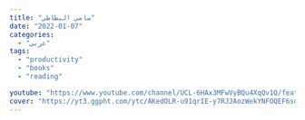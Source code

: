 ```yaml
---
title: "سامي البطاطي"
date: "2022-01-07"
categories:
  - "عربي"
tags:
  - "productivity"
  - "books"
  - "reading"

youtube: "https://www.youtube.com/channel/UCL-6HAx3MFwVyBQu4XqQv1Q/featured"
cover: "https://yt3.ggpht.com/ytc/AKedOLR-u91qrIE-y7RJJAozWekYNFOQEF6sd8JKDfOTLg=s88-c-k-c0x00ffffff-no-rj"
---
```

